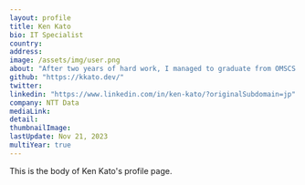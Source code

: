 ```yaml
---
layout: profile
title: Ken Kato
bio: IT Specialist
country:
address:
image: /assets/img/user.png
about: "After two years of hard work, I managed to graduate from OMSCS. It was challenging to balance both work and study simultaneously, but it provided me with a valuable opportunity to explore various areas of computer science. Although this marks the completion of my graduate studies, I remain eager to continue my learning journey."
github: "https://kkato.dev/"
twitter: 
linkedin: "https://www.linkedin.com/in/ken-kato/?originalSubdomain=jp"
company: NTT Data
mediaLink:
detail:
thumbnailImage:
lastUpdate: Nov 21, 2023
multiYear: true
---
```


This is the body of Ken Kato's profile page.
